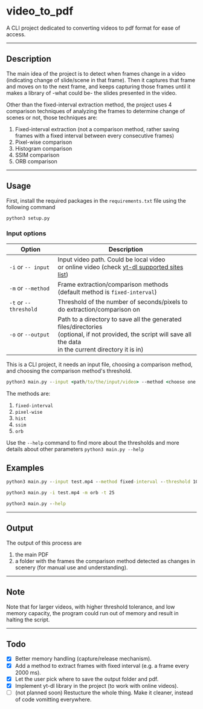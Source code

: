 # video_to_pdf

A CLI project dedicated to converting videos to pdf format for ease of access.
___

## Description

The main idea of the project is to detect when frames change in a video (indicating change of slide/scene in that frame). Then it captures that frame and moves on to the next frame, and keeps capturing those frames until it makes a library of -what could be- the slides presented in the video.

Other than the fixed-interval extraction method, the project uses 4 comparison techniques of analyzing the frames to determine change of scenes or not, those techniques are:

1. Fixed-interval extraction (not a comparison method, rather saving frames with a fixed interval between every consecutive frames)
2. Pixel-wise comparison
3. Histogram comparison
4. SSIM comparison
5. ORB comparison

___

## Usage

First, install the required packages in the `requirements.txt` file using the following command

```cmd
python3 setup.py
```

### Input options

| Option                | Description                                                                                                                                                            |
| --------------------- | ---------------------------------------------------------------------------------------------------------------------------------------------------------------------- |
| `-i` or `-- input`    | Input video path. Could be local video<br>or online video (check [yt-dl supported sites list](https://github.com/yt-dlp/yt-dlp/blob/master/supportedsites.md))         |
| `-m` or `--method`    | Frame extraction/comparison methods<br>(default method is `fixed-interval`)                                                                                            |
| `-t` or `--threshold` | Threshold of the number of seconds/pixels to<br>do extraction/comparison on                                                                                            |
| `-o` or `--output`    | Path to a directory to save all the generated files/directories<br>(optional, if not provided, the script will save all the data<br>in the current directory it is in) |

This is a CLI project, it needs an input file, choosing a comparison method, and choosing the comparison method's threshold.

```cmd
python3 main.py --input <path/to/the/input/video> --method <choose one of the 4 methods> --threshold <choose threshold>
```

The methods are:

1. `fixed-interval`
2. `pixel-wise`
3. `hist`
4. `ssim`
5. `orb`

Use the `--help` command to find more about the thresholds and more details about other parameters
`python3 main.py --help`

## Examples

```cmd
python3 main.py --input test.mp4 --method fixed-interval --threshold 10 --output "C:\Users\SomeUser\Desktop\"
```

```cmd
python3 main.py -i test.mp4 -m orb -t 25
```

```cmd
python3 main.py --help
```

___

## Output

The output of this process are

1. the main PDF
2. a folder with the frames the comparison method detected as changes in scenery (for manual use and understanding).

___

## Note

Note that for larger videos, with higher threshold tolerance, and low memory capacity, the program could run out of memory and result in halting the script.
___

## Todo

- [x] Better memory handling (capture/release mechanism).
- [x] Add a method to extract frames with fixed interval (e.g. a frame every 2000 ms).
- [x] Let the user pick where to save the output folder and pdf.
- [x] Implement yt-dl library in the project (to work with online videos).
- [ ] (not planned soon) Restucture the whole thing. Make it cleaner, instead of code vomitting everywhere.
